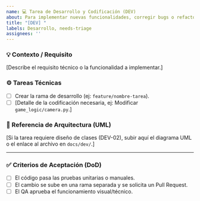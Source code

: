```yaml
---
name: 💻 Tarea de Desarrollo y Codificación (DEV)
about: Para implementar nuevas funcionalidades, corregir bugs o refactorizar código.
title: "[DEV] "
labels: Desarrollo, needs-triage
assignees: ''
---
```


### 💡 Contexto / Requisito
[Describe el requisito técnico o la funcionalidad a implementar.]

### ⚙️ Tareas Técnicas
- [ ] Crear la rama de desarrollo (ej: `feature/nombre-tarea`).
- [ ] [Detalle de la codificación necesaria, ej: Modificar `game_logic/camera.py`.]

### 📐 Referencia de Arquitectura (UML)
[Si la tarea requiere diseño de clases (DEV-02), subir aquí el diagrama UML o el enlace al archivo en `docs/dev/`.]

---

### ✅ Criterios de Aceptación (DoD)
- [ ] El código pasa las pruebas unitarias o manuales.
- [ ] El cambio se sube en una rama separada y se solicita un Pull Request.
- [ ] El QA aprueba el funcionamiento visual/técnico.